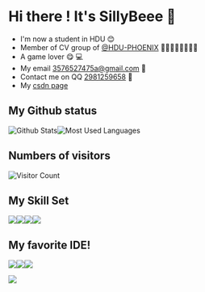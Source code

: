 # Hi there ! It's SillyBeee 👋
- I'm now a student in HDU :blush:
- Member of CV group of [@HDU-PHOENIX](https://github.com/HDU-PHOENIX)   🥵🥵🥵🥵🥵🥵🥵🥵
- A game lover  :yum: 💻
- My email 3576527475a@gmail.com  📧
- Contact me on QQ [2981259658](1)  🐧
- My [csdn page](https://blog.csdn.net/SillyBeee?spm=1010.2135.3001.5343)
## My Github status
![Github Stats](https://github-readme-stats.vercel.app/api?username=SillyBeee&show_icons=true&theme=dark&count_private=true)![Most Used Languages](https://github-readme-stats.vercel.app/api/top-langs/?username=SillyBeee&theme=dark&layout=compact)
## Numbers of visitors
![Visitor Count](https://profile-counter.glitch.me/SillyBeee/count.svg)



## My Skill Set

![](https://img.shields.io/badge/C%2B%2B-00599C?style=for-the-badge&logo=c%2B%2B&logoColor=white)![](https://img.shields.io/badge/Python-3776AB?style=for-the-badge&logo=python&logoColor=white)![](https://img.shields.io/badge/C-00599C?style=for-the-badge&logo=c&logoColor=white)![](https://img.shields.io/badge/Markdown-000000?style=for-the-badge&logo=markdown&logoColor=white)

## My favorite IDE!
![](https://img.shields.io/badge/VIM-%2311AB00.svg?&style=for-the-badge&logo=vim&logoColor=white)![](https://img.shields.io/badge/Visual_Studio_Code-0078D4?style=for-the-badge&logo=visual%20studio%20code&logoColor=white)![](https://img.shields.io/badge/PyCharm-000000.svg?&style=for-the-badge&logo=PyCharm&logoColor=white)





![](https://img.shields.io/badge/Made%20with-Markdown-1f425f.svg)
